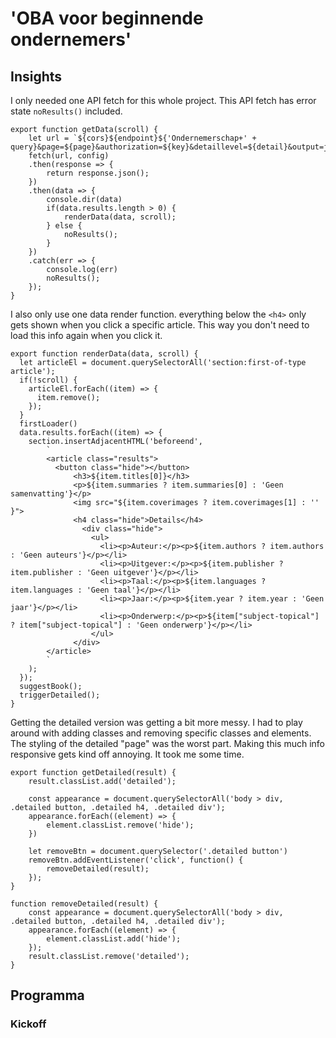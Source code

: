 # 'OBA voor beginnende ondernemers'

## Insights

I only needed one API fetch for this whole project. This API fetch has error state `noResults()` included.

```
export function getData(scroll) { 
    let url = `${cors}${endpoint}${'Ondernemerschap+' + query}&page=${page}&authorization=${key}&detaillevel=${detail}&output=json`;
    fetch(url, config)
    .then(response => {
        return response.json();
    })
    .then(data => {
        console.dir(data)
        if(data.results.length > 0) {
            renderData(data, scroll);
        } else {
            noResults();
        }
    })
    .catch(err => {
        console.log(err)
        noResults();
    });
}
```

I also only use one data render function. everything below the `<h4>` only gets shown when you click a specific article. This way you don't need to load this info again when you click it.

```
export function renderData(data, scroll) {
  let articleEl = document.querySelectorAll('section:first-of-type article');
  if(!scroll) {
    articleEl.forEach((item) => {
      item.remove();
    });
  }
  firstLoader()
  data.results.forEach((item) => {
    section.insertAdjacentHTML('beforeend', 
        `
        <article class="results">
          <button class="hide"></button>
              <h3>${item.titles[0]}</h3>
              <p>${item.summaries ? item.summaries[0] : 'Geen samenvatting'}</p>
              <img src="${item.coverimages ? item.coverimages[1] : '' }">
              <h4 class="hide">Details</h4>
                <div class="hide">
                  <ul>
                    <li><p>Auteur:</p><p>${item.authors ? item.authors : 'Geen auteurs'}</p></li>
                    <li><p>Uitgever:</p><p>${item.publisher ? item.publisher : 'Geen uitgever'}</p></li>
                    <li><p>Taal:</p><p>${item.languages ? item.languages : 'Geen taal'}</p></li>
                    <li><p>Jaar:</p><p>${item.year ? item.year : 'Geen jaar'}</p></li>
                    <li><p>Onderwerp:</p><p>${item["subject-topical"] ? item["subject-topical"] : 'Geen onderwerp'}</p></li>
                  </ul>
              </div>
        </article>
        ` 
    );
  });
  suggestBook();
  triggerDetailed();
}
```

Getting the detailed version was getting a bit more messy. I had to play around with adding classes and removing specific classes and elements. The styling of the detailed "page" was the worst part. Making this much info responsive gets kind off annoying. It took me some time.

```
export function getDetailed(result) {
    result.classList.add('detailed');

    const appearance = document.querySelectorAll('body > div, .detailed button, .detailed h4, .detailed div');
    appearance.forEach((element) => {
        element.classList.remove('hide');
    })

    let removeBtn = document.querySelector('.detailed button')
    removeBtn.addEventListener('click', function() {
        removeDetailed(result);
    });
}

function removeDetailed(result) {
    const appearance = document.querySelectorAll('body > div, .detailed button, .detailed h4, .detailed div');
    appearance.forEach((element) => {
        element.classList.add('hide');
    });
    result.classList.remove('detailed');
}
```

## Programma

### Kickoff

